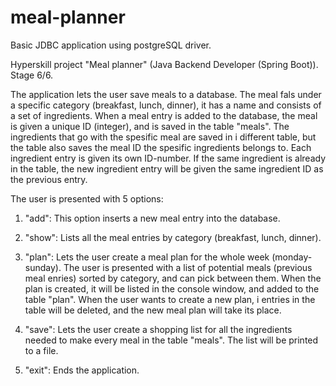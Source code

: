 # meal-planner
Basic JDBC application using postgreSQL driver.

Hyperskill project "Meal planner" (Java Backend Developer (Spring Boot)). Stage 6/6.

The application lets the user save meals to a database. The meal 
fals under a specific category (breakfast, lunch, dinner), it has 
a name and consists of a set of ingredients. 
When a meal entry is added to the database, the meal is given a unique ID 
(integer), and is saved in the table "meals". 
The ingredients that go with the spesific meal are saved in i different 
table, but the table also saves the meal ID the spesific ingredients 
belongs to. Each ingredient entry is given its own ID-number. 
If the same ingredient is already in the table, the new ingredient 
entry will be given the same ingredient ID as the previous entry. 

The user is presented with 5 options:

1. "add": This option inserts a new meal entry into the database. 

2. "show": Lists all the meal entries by category (breakfast, lunch, dinner).

3. "plan": Lets the user create a meal plan for the whole week (monday-sunday). 
      The user is presented with a list of potential meals (previous meal
      enries) sorted by category, and can pick between them. When the plan
      is created, it will be listed in the console window, and added to the 
      table "plan". 
      When the user wants to create a new plan, i entries in the table will 
      be deleted, and the new meal plan will take its place. 
      
4. "save": Lets the user create a shopping list for all the ingredients needed to
      make every meal in the table "meals". The list will be printed to a
      file.

5. "exit": Ends the application.
